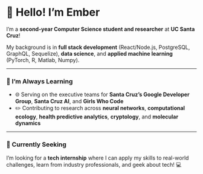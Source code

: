 # 👋 Hello! I’m Ember

I’m a **second-year Computer Science student and researcher** at **UC Santa Cruz**!

My background is in **full stack development** (React/Node.js, PostgreSQL, GraphQL, Sequelize), **data science**, and **applied machine learning** (PyTorch, R, Matlab, Numpy).

---

### 🌱 I’m Always Learning

- 🌐 Serving on the executive teams for **Santa Cruz’s Google Developer Group**, **Santa Cruz AI**, and **Girls Who Code**
- ✏️ Contributing to research across **neural networks**, **computational ecology**, **health predictive analytics**, **cryptology**, and **molecular dynamics**

---

### 🎯 Currently Seeking

I’m looking for a **tech internship** where I can apply my skills to real-world challenges, learn from industry professionals, and geek about tech! 💻
